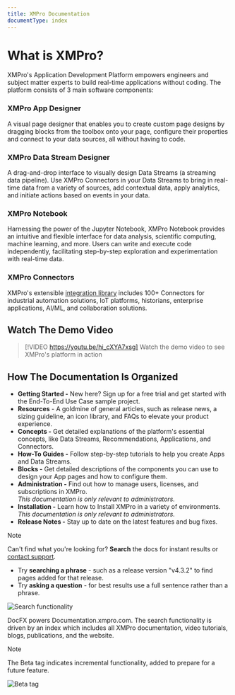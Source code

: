 ```yaml
---
title: XMPro Documentation
documentType: index
---
```


# What is XMPro?

XMPro's Application Development Platform empowers engineers and subject matter experts to build real-time applications without coding. The platform consists of 3 main software components:

### XMPro App Designer

A visual page designer that enables you to create custom page designs by dragging blocks from the toolbox onto your page, configure their properties and connect to your data sources, all without having to code.

### XMPro Data Stream Designer

A drag-and-drop interface to visually design Data Streams (a streaming data pipeline). Use XMPro Connectors in your Data Streams to bring in real-time data from a variety of sources, add contextual data, apply analytics, and initiate actions based on events in your data.

### XMPro Notebook

Harnessing the power of the Jupyter Notebook, XMPro Notebook provides an intuitive and flexible interface for data analysis, scientific computing, machine learning, and more. Users can write and execute code independently, facilitating step-by-step exploration and experimentation with real-time data.

### XMPro Connectors

XMPro's extensible [integration library](https://documentation.xmpro.com/resources/integrations) includes 100+ Connectors for industrial automation solutions, IoT platforms, historians, enterprise applications, AI/ML, and collaboration solutions.

## Watch The Demo Video

> [!VIDEO https://youtu.be/hi_cXYA7xsg]
> Watch the demo video to see XMPro's platform in action

## How The Documentation Is Organized

* **Getting Started -** New here? Sign up for a free trial and get started with the End-To-End Use Case sample project.
* **Resources** - A goldmine of general articles, such as release news, a sizing guideline, an icon library, and FAQs to elevate your product experience.
* **Concepts -** Get detailed explanations of the platform's essential concepts, like Data Streams, Recommendations, Applications, and Connectors.
* **How-To Guides -** Follow step-by-step tutorials to help you create Apps and Data Streams.
* **Blocks -** Get detailed descriptions of the components you can use to design your App pages and how to configure them.
* **Administration -** Find out how to manage users, licenses, and subscriptions in XMPro.  
  _This documentation is only relevant to administrators._
* **Installation -** Learn how to Install XMPro in a variety of environments.  
  _This documentation is only relevant to administrators._
* **Release Notes -** Stay up to date on the latest features and bug fixes.

> [!NOTE]
> Can't find what you're looking for? **Search** the docs for instant results or [contact support](https://xmpro.com/support/).
> 
> * Try **searching a phrase** - such as a release version "v4.3.2" to find pages added for that release.
> * Try **asking a question** - for best results use a full sentence rather than a phrase.
> 
> ![Search functionality](docs/images/What_is_XMPro_Search_Light.png)
> 
> DocFX powers Documentation.xmpro.com. The search functionality is driven by an index which includes all XMPro documentation, video tutorials, blogs, publications, and the website.

> [!NOTE]
> The Beta tag indicates incremental functionality, added to prepare for a future feature.
> 
> ![Beta tag](docs/images/beta-icon.png)
